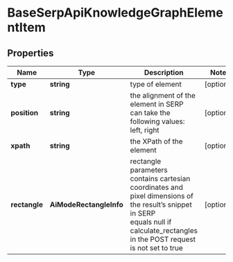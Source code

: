# BaseSerpApiKnowledgeGraphElementItem

## Properties

| Name | Type | Description | Notes |
|------------ | ------------- | ------------- | -------------|
**type** | **string** | type of element |[optional]|
**position** | **string** | the alignment of the element in SERP<br>can take the following values:<br>left, right |[optional]|
**xpath** | **string** | the XPath of the element |[optional]|
**rectangle** | **AiModeRectangleInfo** | rectangle parameters<br>contains cartesian coordinates and pixel dimensions of the result’s snippet in SERP<br>equals null if calculate_rectangles in the POST request is not set to true |[optional]|